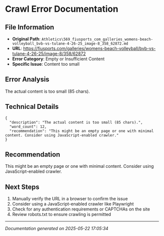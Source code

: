# Crawl Error Documentation

## File Information
- **Original Path**: `Athletics\569_fiusports_com_galleries_womens-beach-volleyball_bvb-vs-tulane-4-26-25_image-8_358_62872.md`
- **URL**: https://fiusports.com/galleries/womens-beach-volleyball/bvb-vs-tulane-4-26-25/image-8/358/62872
- **Error Category**: Empty or Insufficient Content
- **Specific Issue**: Content too small

## Error Analysis
The actual content is too small (85 chars).

## Technical Details
```
{
  "description": "The actual content is too small (85 chars).",
  "word_count": 12,
  "recommendation": "This might be an empty page or one with minimal content. Consider using JavaScript-enabled crawler."
}
```

## Recommendation
This might be an empty page or one with minimal content. Consider using JavaScript-enabled crawler.

## Next Steps
1. Manually verify the URL in a browser to confirm the issue
2. Consider using a JavaScript-enabled crawler like Playwright
3. Check for any authentication requirements or CAPTCHAs on the site
4. Review robots.txt to ensure crawling is permitted

---
*Documentation generated on 2025-05-22 17:05:34*
